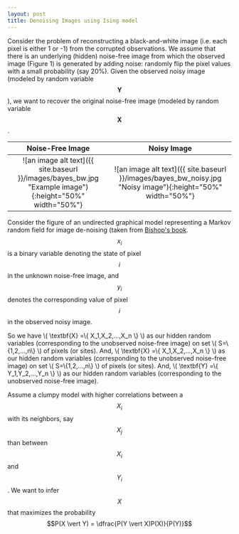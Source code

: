 ```yaml
---
layout: post
title: Denoising Images using Ising model
---
```

Consider the problem of reconstructing a black-and-white image (i.e. each pixel is either 1 or -1) from the corrupted observations. 
We assume that there is an underlying (hidden) noise-free image from which the observed image (Figure 1) is generated by adding noise: randomly flip the pixel values with a small probability (say 20%). Given the observed noisy image (modeled by random variable $$\textbf{Y}$$), we want to recover the original noise-free image (modeled by random variable $$\textbf{X}$$. 

Noise-Free Image           |  Noisy Image 
:-------------------------:|:-------------------------:
![an image alt text]({{ site.baseurl }}/images/bayes_bw.jpg "Example image"){:height="50%" width="50%"}  |  ![an image alt text]({{ site.baseurl }}/images/bayes_bw_noisy.jpg "Noisy image"){:height="50%" width="50%"}


Consider the figure of an undirected graphical model representing a Markov random field for image de-noising (taken from [Bishop's book](https://www.google.com/url?sa=t&rct=j&q=&esrc=s&source=web&cd=2&cad=rja&uact=8&ved=0ahUKEwjUldT-8oLYAhWhTN8KHVBACEAQFggxMAE&url=http%3A%2F%2Fwww.springer.com%2Fus%2Fbook%2F9780387310732&usg=AOvVaw1GPxHb_WuZJZR2dfgJZpJT "Pattern Recognition and Machine Learning"). $$x_i$$ is a binary variable denoting the state of pixel $$i$$ in the unknown noise-free image, and $$y_i$$ denotes the corresponding value of pixel $$i$$ in the observed noisy image. 

So we have \\( \textbf{X} =\\{ X_1,X_2,...,X_n \\} \\) as our hidden random variables (corresponding to the unobserved noise-free image) on set \\( S=\\{1,2,...,n\\} \\) of pixels (or sites). And, \\( \textbf{X} =\\{ X_1,X_2,...,X_n \\} \\) as our hidden random variables (corresponding to the unobserved noise-free image) on set \\( S=\\{1,2,...,n\\} \\) of pixels (or sites). And,  \\( \textbf{Y} =\\{ Y_1,Y_2,...,Y_n \\} \\) as our hidden random variables (corresponding to the unobserved noise-free image). 

Assume a clumpy model with higher correlations between a $$X_i$$ with its neighbors, say $$X_j$$ than between $$X_i$$ and $$Y_i$$. We want to infer $$X$$ that maximizes the probability $$P(X \vert Y) = \dfrac{P(Y \vert X)P(X)}{P(Y)}$$  


